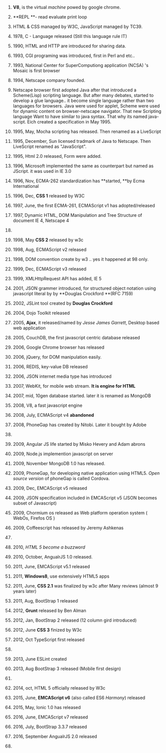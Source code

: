 1. **V8**, is the virtual _machine_ powed by google chrome.
2. **REPL **- read evaluate print loop

3. HTML & CSS managed by W3C, JavaScript managed by TC39.

4. 1978, C - Language released \(Still this language rule IT\)

5. 1990, HTML and HTTP are introduced for sharing data.

6. 1993, CGI programing was introduced, first in Perl and etc..

7. 1993, National Center for SuperComputiong application \(NCSA\) 's Mosaic is first browser

8. 1994, Netscape company founded.

9. Netscape browser first adopted Java after that introduced a Scheme\(Lisp\) scripting language. But after many debates, started to develop a glue language..  it become single language rather than two languages for browsers. Java were used for applet, Scheme were used for dynamic content on browser-netscape navigator. That new Scripting language Want to have similar to java syntax. That why its named java-script. Eich created a specification in May 1995.

10. 1995, May, Mocha scripting has released. Then renamed as a LiveScript

11. 1995, December, Sun licensed tradmark of Java to Netscape.  Then LiveScript renamed as "JavaScript".

12. 1995, Html 2.0 released, Form were added.

13. 1996, Microsoft implemented the same as counterpart but named as JScript. it was used in IE 3.0

14. 1996, Nov, ECMA-262 standardization has **started, **by Ecma International

15. 1996, Dec, **CSS 1** released by W3C

16. 1997, June, the first ECMA-261, ECMAScript v1 has adopted\/released

17. 1997, Dynamic HTML, DOM Manipulation and Tree Structure of document IE 4, Netscape 4

18. 
19. 1998, May **CSS 2** released by w3c
20. 1998, Aug, ECMAScript v2 released
21. 1998, DOM convention create by w3 .. yes it happened at 98 only.

22. 1999, Dec, ECMAScript v3 released

23. 1999, XMLHttpRequest API has added, IE 5

24. 2001, JSON grammer introduced, for structured object notation using javascript literal by by **Douglas Crockford **\(RFC 7159\)

25. 2002, JSLint tool created by **Douglas Crockford**

26. 2004, Dojo Toolkit released

27. 2005, **Ajax**, it released\/named by _Jesse James Garrett_, Desktop based web application

28. 2005, CouchDB, the first javascript centric database released

29. 2006, Google Chrome browser has released

30. 2006, jQuery, for DOM manipulation easily.

31. 2006, REDIS, key-value DB released

32. 2006, JSON internet media type has introduced

33. 2007, WebKit, for mobile web stream. **It is engine for HTML**

34. 2007, mid, 10gen database started. later it is renamed as MongoDB

35. 2008, V8, a fast javascript engine

36. 2008, July, ECMAScript v4 **abandoned**

37. 2008, PhoneGap has created by Nitobi.  Later it bought by Adobe

38. 
39. 2009, Angular JS life started by Misko Hevery and Adam abrons  
40. 2009, Node.js implemention javascript on server
41. 2009, November MongoDB 1.0 has released.
42. 2009, PhoneGap, for developing native application using HTML5. _Open source version_ of phoneGap is called Cordova.
43. 2009, Dec, EMCAScript v5 released
44. 2009, JSON specification included in  EMCAScript v5 \(JSON becomes subset of Javascript\)
45. 2009, Chormium os released as Web platform operation system \( WebOs, Firefos OS \)
46. 2009, Coffeescript has released by Jeremy Ashkenas
47. 
48. 2010, _HTML 5  become a buzzword_
49. 2010, October, AngualrJS 1.0 released.

50. 2011, June, EMCAScript v5.1 released

51. 2011, **Windows8**, use extensively HTML5 apps

52. 2011, June, **CSS 2.1** was finalized by w3c after Many reviews \(almost 9 years later\)

53. 2011, Aug, BootStrap 1 released

54. 2012, **Grunt** released by Ben Alman

55. 2012, Jan, BootStrap 2 released \(12 column gird introduced\)

56. 2012, June **CSS 3** finized by W3c

57. 2012, Oct TypeScript first released
58. 
59. 2013, June ESLint created
60. 2013, Aug BootStrap 3 released \(Mobile first design\)
61. 
62. 2014, oct, HTML 5 officially released by W3c

63. 2015, June, **EMCAScript v6** \(also called ES6 _Harmony_\) released

64. 2015, May, Ionic 1.0 has released

65. 2016, June, EMCAScript v7 released

66. 2016, July, BootStrap 3.3.7 released

67. 2016, September AngualrJS 2.0 released

68. 

